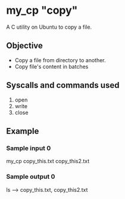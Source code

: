 # my_cp "copy" 
A C utility on Ubuntu to copy a file.
## Objective
- Copy a file from directory to another.
- Copy file's content in batches
## Syscalls and commands used 
1. open
2. write 
3. close
## Example
### Sample input 0
my_cp copy_this.txt copy_this2.txt
### Sample output 0
ls --> copy_this.txt, copy_this2.txt 